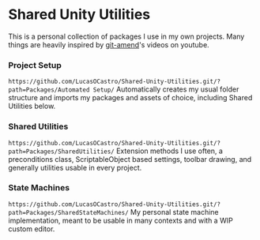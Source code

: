 # Shared Unity Utilities
This is a personal collection of packages I use in my own projects. Many things are heavily inspired by [git-amend](https://www.youtube.com/@git-amend)'s videos on youtube.

### Project Setup
`https://github.com/LucasOCastro/Shared-Unity-Utilities.git/?path=Packages/Automated Setup/`
Automatically creates my usual folder structure and imports my packages and assets of choice, including Shared Utilities below.

### Shared Utilities
`https://github.com/LucasOCastro/Shared-Unity-Utilities.git/?path=Packages/SharedUtilities/`
Extension methods I use often, a preconditions class, ScriptableObject based settings, toolbar drawing, and generally utilities usable in every project.

### State Machines
`https://github.com/LucasOCastro/Shared-Unity-Utilities.git/?path=Packages/SharedStateMachines/`
My personal state machine implementation, meant to be usable in many contexts and with a WIP custom editor.
